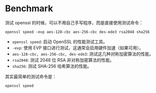 # Benchmark

测试 openssl 的时候，可以不用自己手写程序，而是直接使用测试命令：

``` shell
openssl speed -evp aes-128-cbc aes-256-cbc des-ede3 rsa2048 sha256
```

- `openssl speed`: 启动 OpenSSL 的性能测试工具。
- `-evp`: 使用 EVP 接口进行测试，这通常会启用硬件加速（如果可用）。
- `aes-128-cbc, aes-256-cbc, des-ede3`: 测试这几种对称加密算法的性能。
- `rsa2048`: 测试 2048 位 RSA 非对称加密算法的性能。
- `sha256`: 测试 SHA-256 哈希算法的性能。

其实最简单的测试命令是：

``` shell
openssl speed
```
